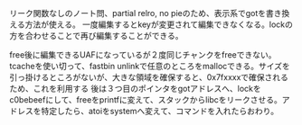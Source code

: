 リーク関数なしのノート問、partial relro, no pieのため、表示系でgotを書き換える方法が使える。
一度編集するとkeyが変更されて編集できなくなる。lockの方を合わせることで再び編集することができる。

free後に編集できるUAFになっているが２度同じチャンクをfreeできない。tcacheを使い切って、fastbin unlinkで任意のところをmallocできる。サイズを引っ掛けるところがないが、大きな領域を確保すると、0x7fxxxxで確保されるため、これを利用する
後は３つ目のポインタをgotアドレスへ、lockをc0bebeefにして、freeをprintfに変えて、スタックからlibcをリークさせる。アドレスを特定したら、atoiをsystemへ変えて、コマンドを入れたらおわり。

